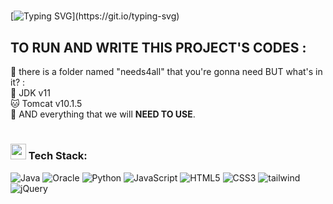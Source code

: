 # <div align="center">
[![Typing SVG](https://readme-typing-svg.herokuapp.com?font=Arial+Script&weight=500&size=30&duration=8000&pause=3000&color=000000&width=1000&lines=Welcome+to+team+that+is+coding+Application+Maker...)](https://git.io/typing-svg)
</div>   

  
## TO RUN AND WRITE THIS PROJECT'S CODES :
📂 there is a folder named "needs4all" that you're gonna need BUT what's in it? :<br>
👾 JDK v11<br>
🐱 Tomcat v10.1.5<br>
🔮 AND everything that we will <b>NEED TO USE</b>.
 

# <h3><img src="https://user-images.githubusercontent.com/31341013/215384145-99d3ea7f-9fab-4b7e-a476-dbfc533b1412.gif" height="25"/> Tech Stack:
![Java](https://img.shields.io/badge/java-%23ED8B00.svg?style=for-the-badge&logo=java&logoColor=white) 
![Oracle](https://img.shields.io/badge/Oracle-F80000?style=for-the-badge&logo=oracle&logoColor=white)
![Python](https://img.shields.io/badge/Python-68BC71.svg?style=for-the-badge&logo=python&logoColor=white) 
![JavaScript](https://img.shields.io/badge/javascript-%23323330.svg?style=for-the-badge&logo=javascript&logoColor=%23F7DF1E) 
![HTML5](https://img.shields.io/badge/html5-%23E34F26.svg?style=for-the-badge&logo=html5&logoColor=white) 
![CSS3](https://img.shields.io/badge/css3-1572B6?style=for-the-badge&logo=css3&logoColor=white) 
![tailwind](https://img.shields.io/badge/tailwind-06B6D4.svg?style=for-the-badge&logo=tailwindcss&logoColor=white) 
![jQuery](https://img.shields.io/badge/jquery-%230769AD.svg?style=for-the-badge&logo=jquery&logoColor=white) 



